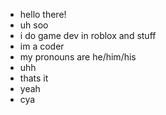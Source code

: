 - hello there!
- uh soo
- i do game dev in roblox and stuff
- im a coder
- my pronouns are he/him/his
- uhh
- thats it
- yeah
- cya
